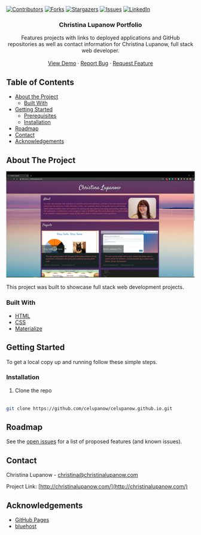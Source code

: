 <!-- PROJECT SHIELDS -->

[![Contributors][contributors-shield]][contributors-url] [![Forks][forks-shield]][forks-url] [![Stargazers][stars-shield]][stars-url] [![Issues][issues-shield]][issues-url] [![LinkedIn][linkedin-shield]][linkedin-url]

 
<h3 align="center">Christina Lupanow Portfolio</h3>
<p align="center">
Features projects with links to deployed applications and GitHub repositories as well as contact information for Christina Lupanow, full stack web developer.
<br />
<br />
<a href="https://celupanow.github.io/">View Demo</a>
·
<a href="https://github.com/celupanow/celupanow.github.io/issues">Report Bug</a>
·
<a href="https://github.com/celupanow/celupanow.github.io/issues">Request Feature</a>

</p>

</p>
<!-- TABLE OF CONTENTS -->

## Table of Contents

* [About the Project](#about-the-project)
	* [Built With](#built-with)
* [Getting Started](#getting-started)
	* [Prerequisites](#prerequisites)
	* [Installation](#installation)
* [Roadmap](#roadmap)
* [Contact](#contact)
* [Acknowledgements](#acknowledgements)

 
<!-- ABOUT THE PROJECT -->

## About The Project
![Portfolio](./assets/images/portfolio.png "Portfolio")

This project was built to showcase full stack web development projects.

### Built With
* [HTML](https://developer.mozilla.org/en-US/docs/Learn/HTML)
* [CSS](https://developer.mozilla.org/en-US/docs/Web/CSS)
* [Materialize](https://materializecss.com/)

<!-- GETTING STARTED -->

## Getting Started
To get a local copy up and running follow these simple steps.
  
### Installation

1. Clone the repo

```sh

git clone https://github.com/celupanow/celupanow.github.io.git

```

<!-- ROADMAP -->

## Roadmap

  

See the [open issues](https://github.com/celupanow/celupanow.github.io/issues) for a list of proposed features (and known issues).

<!-- CONTACT -->

## Contact

  

Christina Lupanow - christina@christinalupanow.com

  

Project Link: [http://christinalupanow.com/](http://christinalupanow.com/)

<!-- ACKNOWLEDGEMENTS -->

## Acknowledgements

  

* [GitHub Pages](https://pages.github.com)
* [bluehost](https://www.hover.com/)

<!-- MARKDOWN LINKS & IMAGES -->

<!-- https://www.markdownguide.org/basic-syntax/#reference-style-links -->

[contributors-shield]: https://img.shields.io/github/contributors/celupanow/celupanow.github.io.svg?style=flat-square

[contributors-url]: https://github.com/celupanow/celupanow.github.io/graphs/contributors

[forks-shield]: https://img.shields.io/github/forks/celupanow/celupanow.github.io.svg?style=flat-square

[forks-url]: https://github.com/celupanow/celupanow.github.io/network/members

[stars-shield]: https://img.shields.io/github/stars/celupanow/celupanow.github.io.svg?style=flat-square

[stars-url]: https://github.com/celupanow/celupanow.github.io/stargazers

[issues-shield]: https://img.shields.io/github/issues/celupanow/celupanow.github.io.svg?style=flat-square

[issues-url]: https://github.com/celupanow/celupanow.github.io/issues

[license-shield]: https://img.shields.io/github/license/celupanow/celupanow.github.io.svg?style=flat-square

[license-url]: https://github.com/celupanow/celupanow.github.io/blob/master/LICENSE.txt

[linkedin-shield]: https://img.shields.io/badge/-LinkedIn-black.svg?style=flat-square&logo=linkedin&colorB=555

[linkedin-url]: https://linkedin.com/in/celupanow

[product-screenshot]: images/screenshot.png
<!--stackedit_data:
eyJoaXN0b3J5IjpbMjIyOTA5NiwxNzM3NzQ0MzEyXX0=
-->